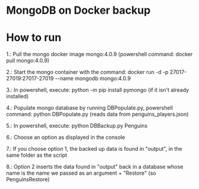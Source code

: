 # MongoDB on Docker backup

# How to run

1.: Pull the mongo docker image mongo:4.0.9 (powershell command: docker pull mongo:4.0.9)

2.: Start the mongo container with the command: docker run -d -p 27017-27019:27017-27019 --name mongodb mongo:4.0.9

3.: In powershell, execute: python -m pip install pymongo (if it isn't already installed)

4.: Populate mongo database by running DBPopulate.py, powershell command: python DBPopulate.py (reads data from penguins_players.json)

5.: In powershell, execute: python DBBackup.py Penguins

6.: Choose an option as displayed in the console

7.: If you choose option 1, the backed up data is found in "output", in the same folder as the script

8.: Option 2 inserts the data found in "output" back in a database whose name is the name we passed as an argument + "Restore" (so PenguinsRestore)